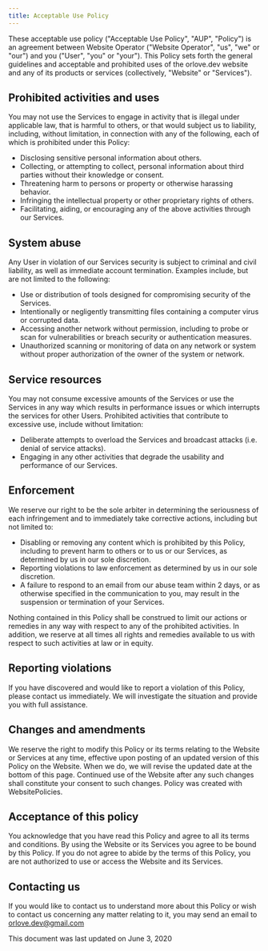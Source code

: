 ```yaml
---
title: Acceptable Use Policy
---
```


These acceptable use policy ("Acceptable Use Policy", "AUP", "Policy") is an agreement between Website Operator ("Website Operator", "us", "we" or "our") and you ("User", "you" or "your"). This Policy sets forth the general guidelines and acceptable and prohibited uses of the orlove.dev website and any of its products or services (collectively, "Website" or "Services").

## Prohibited activities and uses

You may not use the Services to engage in activity that is illegal under applicable law, that is harmful to others, or that would subject us to liability, including, without limitation, in connection with any of the following, each of which is prohibited under this Policy:

- Disclosing sensitive personal information about others.
- Collecting, or attempting to collect, personal information about third parties without their knowledge or consent.
- Threatening harm to persons or property or otherwise harassing behavior.
- Infringing the intellectual property or other proprietary rights of others.
- Facilitating, aiding, or encouraging any of the above activities through our Services.

## System abuse

Any User in violation of our Services security is subject to criminal and civil liability, as well as immediate account termination. Examples include, but are not limited to the following:

- Use or distribution of tools designed for compromising security of the Services.
- Intentionally or negligently transmitting files containing a computer virus or corrupted data.
- Accessing another network without permission, including to probe or scan for vulnerabilities or breach security or authentication measures.
- Unauthorized scanning or monitoring of data on any network or system without proper authorization of the owner of the system or network.

## Service resources

You may not consume excessive amounts of the Services or use the Services in any way which results in performance issues or which interrupts the services for other Users. Prohibited activities that contribute to excessive use, include without limitation:

- Deliberate attempts to overload the Services and broadcast attacks (i.e. denial of service attacks).
- Engaging in any other activities that degrade the usability and performance of our Services.

## Enforcement

We reserve our right to be the sole arbiter in determining the seriousness of each infringement and to immediately take corrective actions, including but not limited to:

- Disabling or removing any content which is prohibited by this Policy, including to prevent harm to others or to us or our Services, as determined by us in our sole discretion.
- Reporting violations to law enforcement as determined by us in our sole discretion.
- A failure to respond to an email from our abuse team within 2 days, or as otherwise specified in the communication to you, may result in the suspension or termination of your Services.

Nothing contained in this Policy shall be construed to limit our actions or remedies in any way with respect to any of the prohibited activities. In addition, we reserve at all times all rights and remedies available to us with respect to such activities at law or in equity.

## Reporting violations

If you have discovered and would like to report a violation of this Policy, please contact us immediately. We will investigate the situation and provide you with full assistance.

## Changes and amendments

We reserve the right to modify this Policy or its terms relating to the Website or Services at any time, effective upon posting of an updated version of this Policy on the Website. When we do, we will revise the updated date at the bottom of this page. Continued use of the Website after any such changes shall constitute your consent to such changes. Policy was created with WebsitePolicies.

## Acceptance of this policy

You acknowledge that you have read this Policy and agree to all its terms and conditions. By using the Website or its Services you agree to be bound by this Policy. If you do not agree to abide by the terms of this Policy, you are not authorized to use or access the Website and its Services.

## Contacting us

If you would like to contact us to understand more about this Policy or wish to contact us concerning any matter relating to it, you may send an email to orlove.dev@gmail.com

This document was last updated on June 3, 2020
